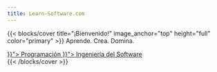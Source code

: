 ```yaml
---
title: Learn-Software.com
---
```


{{< blocks/cover title="¡Bienvenido!" image_anchor="top" height="full" color="primary" >}}
Aprende. Crea. Domina.
<div class="mx-auto">
	<a class="btn btn-lg btn-primary me-3 mb-4" href="{{< relref "/programming" >}}">
		Programación <i class="fa-solid fa-code ms-2"></i>
	</a>
  <a class="btn btn-lg btn-secondary me-3 mb-4" href="{{< relref "/software-engineering" >}}">
		Ingeniería del Software <i class="fa-solid fa-diagram-project ms-2"></i>
	</a>
</div>
{{< /blocks/cover >}}
